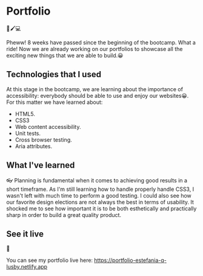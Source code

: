 <h1>Portfolio</h1>🎨🖌️💻

Pheww! 8 weeks have passed since the beginning of the bootcamp. What a ride! Now we are already working on our portfolios to showcase all the exciting new things that we are able to build.😀

<h2>Technologies that I used</h2>

At this stage in the bootcamp, we are learning about the importance of accessibility: everybody should be able to use and enjoy our websites😀. For this matter we have learned about:
<ul>
  <li>HTML5.</li>
  <li>CSS3</li>
  <li>Web content accessibility.</li>
  <li>Unit tests.</li>
  <li>Cross browser testing.</li>
  <li>Aria attributes.</li>
</ul>

<h2>What I've learned</h2>👓
Planning is fundamental when it comes to achieving good results in a short timeframe. As I'm still learning how to handle properly handle CSS3, I wasn't left with much time to perform a good testing. I could also see how our favorite design elections are not always the best in terms of usability. It shocked me to see how important it is to be both esthetically and practically sharp in order to build a great quality product.

<h2>See it live</h2>👀

You can see my portfolio live here: https://portfolio-estefania-q-lusby.netlify.app




